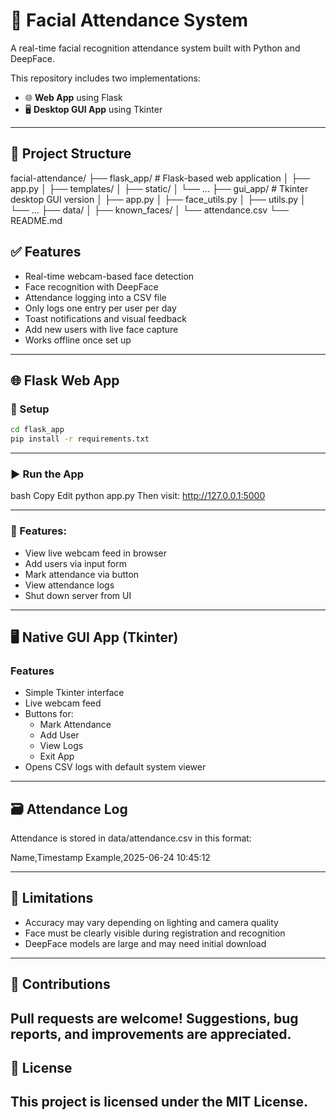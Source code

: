 # 📸 Facial Attendance System

A real-time facial recognition attendance system built with Python and DeepFace.

This repository includes two implementations:
- 🌐 **Web App** using Flask
- 🖥 **Desktop GUI App** using Tkinter

---

## 📁 Project Structure

facial-attendance/
├── flask_app/ # Flask-based web application
│ ├── app.py
│ ├── templates/
│ ├── static/
│ └── ...
├── gui_app/ # Tkinter desktop GUI version
│ ├── app.py
│ ├── face_utils.py
│ ├── utils.py
│ └── ...
├── data/
│ ├── known_faces/
│ └── attendance.csv
└── README.md

## ✅ Features

- Real-time webcam-based face detection
- Face recognition with DeepFace
- Attendance logging into a CSV file
- Only logs one entry per user per day
- Toast notifications and visual feedback
- Add new users with live face capture
- Works offline once set up

---

## 🌐 Flask Web App

### 🔧 Setup

```bash
cd flask_app
pip install -r requirements.txt
```
---

### ▶️ Run the App
bash
Copy
Edit
python app.py
Then visit: http://127.0.0.1:5000

---

### 🌟 Features: 
- View live webcam feed in browser
- Add users via input form
- Mark attendance via button
- View attendance logs
- Shut down server from UI

---
## 🖥 Native GUI App (Tkinter)

### Features
- Simple Tkinter interface
- Live webcam feed
- Buttons for:
    - Mark Attendance
    - Add User
    - View Logs
    - Exit App
- Opens CSV logs with default system viewer

---

## 🗃 Attendance Log
Attendance is stored in data/attendance.csv in this format:

Name,Timestamp
Example,2025-06-24 10:45:12

---
## 🚫 Limitations
- Accuracy may vary depending on lighting and camera quality
- Face must be clearly visible during registration and recognition
- DeepFace models are large and may need initial download

---

## 🤝 Contributions
Pull requests are welcome! Suggestions, bug reports, and improvements are appreciated.
---
## 📄 License
This project is licensed under the MIT License.
---



